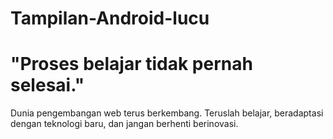 # Tampilan-Android-lucu 
# "Proses belajar tidak pernah selesai."
Dunia pengembangan web terus berkembang. Teruslah belajar, beradaptasi dengan teknologi baru, dan jangan berhenti berinovasi.

